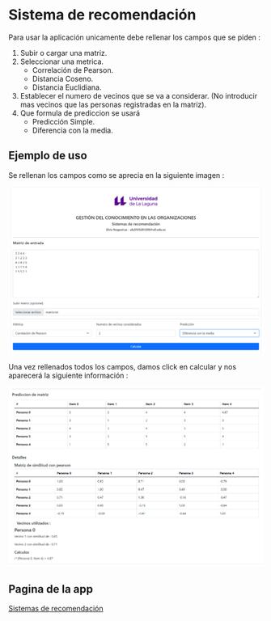 # Sistema de recomendación

Para usar la aplicación unicamente debe rellenar los campos que se piden :

1) Subir o cargar una matriz.
2) Seleccionar una metrica.
    - Correlación de Pearson. 
    - Distancia Coseno.
    - Distancia Euclidiana.
3) Establecer el numero de vecinos que se va a considerar. (No introducir mas vecinos que las personas registradas en la matriz).
4) Que formula de prediccion se usará
    - Predicción Simple.    
    - Diferencia con la media. 

 ## Ejemplo de uso

 Se rellenan los campos como se aprecia en la siguiente imagen :

 ![Llenando los campos](images/ejem1.png)   

 Una vez rellenados todos los campos, damos click en calcular y nos aparecerá la siguiente información :
 
 ![Llenando los campos](images/ejem2.png) 

 ## Pagina de la app

 [Sistemas de recomendación](https://alu0101281308.github.io/GCO-sistemas-de-recomendacion/)